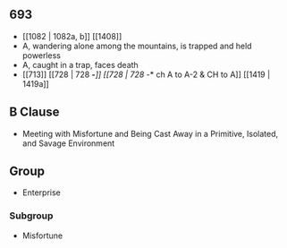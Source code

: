 ## 693
- [[1082 | 1082a, b]] [[1408]] 
- A, wandering alone among the mountains, is trapped and held powerless
- A, caught in a trap, faces death
- [[713]] [[728 | 728 **-***]] [[728 | 728 -** ch A to A-2 &amp; CH to A]] [[1419 | 1419a]] 

## B Clause
- Meeting with Misfortune and Being Cast Away in a Primitive, Isolated, and Savage Environment

## Group
- Enterprise

### Subgroup
- Misfortune

